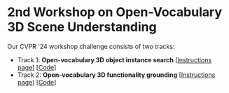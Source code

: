 # 2nd Workshop on Open-Vocabulary 3D Scene Understanding 

Our CVPR '24 workshop challenge consists of two tracks:

* Track 1: **Open-vocabulary 3D object instance search** \[[Instructions page](https://opensun3d.github.io/cvpr24-challenge/track_1)\] \[[Code](https://github.com/OpenSun3D/cvpr24-challenge/challenge_track_1/)\]
* Track 2: **Open-vocabulary 3D functionality grounding** \[[Instructions page](https://opensun3d.github.io/cvpr24-challenge/track_2)\] \[[Code](https://github.com/OpenSun3D/cvpr24-challenge/challenge_track_2/)\]